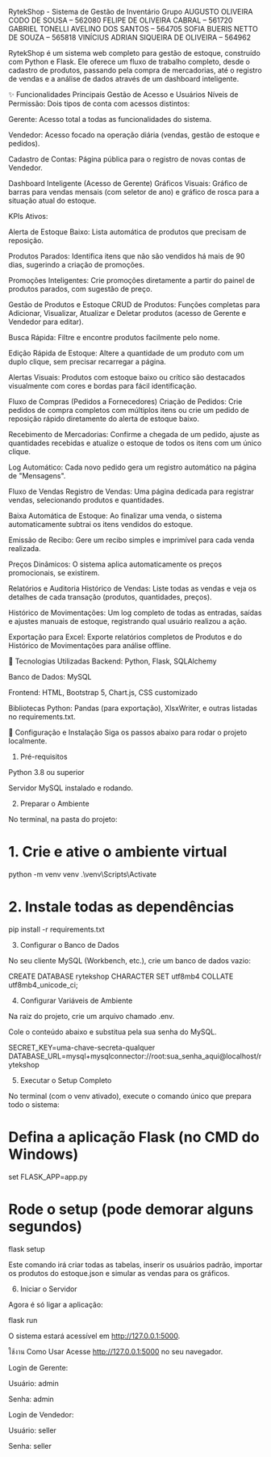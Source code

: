 RytekShop - Sistema de Gestão de Inventário
Grupo 
AUGUSTO OLIVEIRA CODO DE SOUSA – 562080
FELIPE DE OLIVEIRA CABRAL – 561720
GABRIEL TONELLI AVELINO DOS SANTOS – 564705
SOFIA BUERIS NETTO DE SOUZA – 565818
VINÍCIUS ADRIAN SIQUEIRA DE OLIVEIRA – 564962


RytekShop é um sistema web completo para gestão de estoque, construído com Python e Flask. Ele oferece um fluxo de trabalho completo, desde o cadastro de produtos, passando pela compra de mercadorias, até o registro de vendas e a análise de dados através de um dashboard inteligente.

✨ Funcionalidades Principais
Gestão de Acesso e Usuários
Níveis de Permissão: Dois tipos de conta com acessos distintos:

Gerente: Acesso total a todas as funcionalidades do sistema.

Vendedor: Acesso focado na operação diária (vendas, gestão de estoque e pedidos).

Cadastro de Contas: Página pública para o registro de novas contas de Vendedor.

Dashboard Inteligente (Acesso de Gerente)
Gráficos Visuais: Gráfico de barras para vendas mensais (com seletor de ano) e gráfico de rosca para a situação atual do estoque.

KPIs Ativos:

Alerta de Estoque Baixo: Lista automática de produtos que precisam de reposição.

Produtos Parados: Identifica itens que não são vendidos há mais de 90 dias, sugerindo a criação de promoções.

Promoções Inteligentes: Crie promoções diretamente a partir do painel de produtos parados, com sugestão de preço.

Gestão de Produtos e Estoque
CRUD de Produtos: Funções completas para Adicionar, Visualizar, Atualizar e Deletar produtos (acesso de Gerente e Vendedor para editar).

Busca Rápida: Filtre e encontre produtos facilmente pelo nome.

Edição Rápida de Estoque: Altere a quantidade de um produto com um duplo clique, sem precisar recarregar a página.

Alertas Visuais: Produtos com estoque baixo ou crítico são destacados visualmente com cores e bordas para fácil identificação.

Fluxo de Compras (Pedidos a Fornecedores)
Criação de Pedidos: Crie pedidos de compra completos com múltiplos itens ou crie um pedido de reposição rápido diretamente do alerta de estoque baixo.

Recebimento de Mercadorias: Confirme a chegada de um pedido, ajuste as quantidades recebidas e atualize o estoque de todos os itens com um único clique.

Log Automático: Cada novo pedido gera um registro automático na página de "Mensagens".

Fluxo de Vendas
Registro de Vendas: Uma página dedicada para registrar vendas, selecionando produtos e quantidades.

Baixa Automática de Estoque: Ao finalizar uma venda, o sistema automaticamente subtrai os itens vendidos do estoque.

Emissão de Recibo: Gere um recibo simples e imprimível para cada venda realizada.

Preços Dinâmicos: O sistema aplica automaticamente os preços promocionais, se existirem.

Relatórios e Auditoria
Histórico de Vendas: Liste todas as vendas e veja os detalhes de cada transação (produtos, quantidades, preços).

Histórico de Movimentações: Um log completo de todas as entradas, saídas e ajustes manuais de estoque, registrando qual usuário realizou a ação.

Exportação para Excel: Exporte relatórios completos de Produtos e do Histórico de Movimentações para análise offline.

🚀 Tecnologias Utilizadas
Backend: Python, Flask, SQLAlchemy

Banco de Dados: MySQL

Frontend: HTML, Bootstrap 5, Chart.js, CSS customizado

Bibliotecas Python: Pandas (para exportação), XlsxWriter, e outras listadas no requirements.txt.

🔧 Configuração e Instalação
Siga os passos abaixo para rodar o projeto localmente.

1. Pré-requisitos

Python 3.8 ou superior

Servidor MySQL instalado e rodando.

2. Preparar o Ambiente

No terminal, na pasta do projeto:

# 1. Crie e ative o ambiente virtual
python -m venv venv
.\venv\Scripts\Activate

# 2. Instale todas as dependências
pip install -r requirements.txt

3. Configurar o Banco de Dados

No seu cliente MySQL (Workbench, etc.), crie um banco de dados vazio:

CREATE DATABASE rytekshop CHARACTER SET utf8mb4 COLLATE utf8mb4_unicode_ci;

4. Configurar Variáveis de Ambiente

Na raiz do projeto, crie um arquivo chamado .env.

Cole o conteúdo abaixo e substitua pela sua senha do MySQL.

SECRET_KEY=uma-chave-secreta-qualquer
DATABASE_URL=mysql+mysqlconnector://root:sua_senha_aqui@localhost/rytekshop

5. Executar o Setup Completo

No terminal (com o venv ativado), execute o comando único que prepara todo o sistema:

# Defina a aplicação Flask (no CMD do Windows)
set FLASK_APP=app.py

# Rode o setup (pode demorar alguns segundos)
flask setup

Este comando irá criar todas as tabelas, inserir os usuários padrão, importar os produtos do estoque.json e simular as vendas para os gráficos.

6. Iniciar o Servidor

Agora é só ligar a aplicação:

flask run

O sistema estará acessível em http://127.0.0.1:5000.

ใช้งาน Como Usar
Acesse http://127.0.0.1:5000 no seu navegador.

Login de Gerente:

Usuário: admin

Senha: admin

Login de Vendedor:

Usuário: seller

Senha: seller